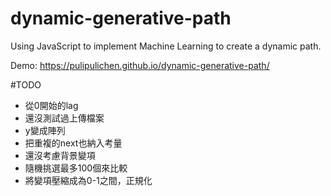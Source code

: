 # dynamic-generative-path
Using JavaScript to implement Machine Learning to create a dynamic path.

Demo: https://pulipulichen.github.io/dynamic-generative-path/

#TODO

- 從0開始的lag
- 還沒測試過上傳檔案
- y變成陣列
- 把重複的next也納入考量
- 還沒考慮背景變項
- 隨機挑選最多100個來比較
- 將變項壓縮成為0-1之間，正規化